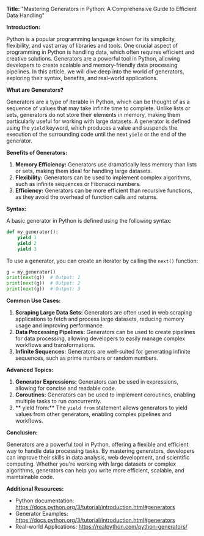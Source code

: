 **Title:** "Mastering Generators in Python: A Comprehensive Guide to Efficient Data Handling"

**Introduction:**

Python is a popular programming language known for its simplicity, flexibility, and vast array of libraries and tools. One crucial aspect of programming in Python is handling data, which often requires efficient and creative solutions. Generators are a powerful tool in Python, allowing developers to create scalable and memory-friendly data processing pipelines. In this article, we will dive deep into the world of generators, exploring their syntax, benefits, and real-world applications.

**What are Generators?**

Generators are a type of iterable in Python, which can be thought of as a sequence of values that may take infinite time to complete. Unlike lists or sets, generators do not store their elements in memory, making them particularly useful for working with large datasets. A generator is defined using the `yield` keyword, which produces a value and suspends the execution of the surrounding code until the next `yield` or the end of the generator.

**Benefits of Generators:**

1. **Memory Efficiency:** Generators use dramatically less memory than lists or sets, making them ideal for handling large datasets.
2. **Flexibility:** Generators can be used to implement complex algorithms, such as infinite sequences or Fibonacci numbers.
3. **Efficiency:** Generators can be more efficient than recursive functions, as they avoid the overhead of function calls and returns.

**Syntax:**

A basic generator in Python is defined using the following syntax:
```python
def my_generator():
    yield 1
    yield 2
    yield 3
```
To use a generator, you can create an iterator by calling the `next()` function:
```python
g = my_generator()
print(next(g))  # Output: 1
print(next(g))  # Output: 2
print(next(g))  # Output: 3
```
**Common Use Cases:**

1. **Scraping Large Data Sets:** Generators are often used in web scraping applications to fetch and process large datasets, reducing memory usage and improving performance.
2. **Data Processing Pipelines:** Generators can be used to create pipelines for data processing, allowing developers to easily manage complex workflows and transformations.
3. **Infinite Sequences:** Generators are well-suited for generating infinite sequences, such as prime numbers or random numbers.

**Advanced Topics:**

1. **Generator Expressions:** Generators can be used in expressions, allowing for concise and readable code.
2. **Coroutines:** Generators can be used to implement coroutines, enabling multiple tasks to run concurrently.
3. ** yield from:** The `yield from` statement allows generators to yield values from other generators, enabling complex pipelines and workflows.

**Conclusion:**

Generators are a powerful tool in Python, offering a flexible and efficient way to handle data processing tasks. By mastering generators, developers can improve their skills in data analysis, web development, and scientific computing. Whether you're working with large datasets or complex algorithms, generators can help you write more efficient, scalable, and maintainable code.

**Additional Resources:**

* Python documentation: <https://docs.python.org/3/tutorial/introduction.html#generators>
* Generator Examples: <https://docs.python.org/3/tutorial/introduction.html#generators>
* Real-world Applications: <https://realpython.com/python-generators/>